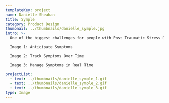 ```yaml
---
templateKey: project
name: Danielle Sheahan
title: Symple
category: Product Design
thumbnail: ../thumbnails/danielle_symple.jpg
intro: >-
  One of the biggest challenges for people with Post Traumatic Stress Disorder (PTSD) is being able to recognize and cope with symptoms such as flashbacks, insomnia, and panic attacks. SYMPLE gives people more control over their mental health by enabling them to anticipate, manage, and track their PTSD symptoms. The app is designed to accompany a wearable smart device that monitors the individual’s physical and mental health.

  Image 1: Anticipate Symptoms

  Image 2: Track Symptoms Over Time

  Image 3: Manage Symptoms in Real Time

projectList:
  - text: ../thumbnails/danielle_symple_1.gif
  - text: ../thumbnails/danielle_symple_2.gif
  - text: ../thumbnails/danielle_symple_3.gif
type: Image
---
```

